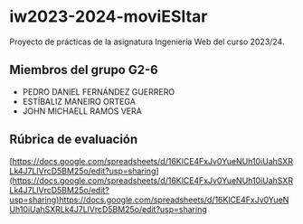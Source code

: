# iw2023-2024-moviESItar
Proyecto de prácticas de la asignatura Ingeniería Web del curso 2023/24.

## Miembros del grupo G2-6
- PEDRO DANIEL FERNÁNDEZ GUERRERO
- ESTÍBALIZ MANEIRO ORTEGA
- JOHN MICHAELL RAMOS VERA

## Rúbrica de evaluación
[https://docs.google.com/spreadsheets/d/16KlCE4FxJv0YueNUh10iUahSXRLk4J7LlVrcD5BM25o/edit?usp=sharing](https://docs.google.com/spreadsheets/d/16KlCE4FxJv0YueNUh10iUahSXRLk4J7LlVrcD5BM25o/edit?usp=sharing)https://docs.google.com/spreadsheets/d/16KlCE4FxJv0YueNUh10iUahSXRLk4J7LlVrcD5BM25o/edit?usp=sharing
